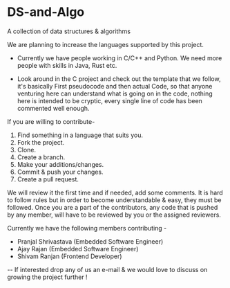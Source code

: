 # DS-and-Algo
A collection of data structures &amp; algorithms

We are planning to increase the languages supported by this project.

- Currently we have people working in C/C++ and Python. We need more people with skills in Java, Rust etc.

- Look around in the C project and check out the template that we follow, it's basically First pseudocode and then actual Code, so that anyone venturing here can understand what is going on in the code, nothing here is intended to be cryptic, every single line of code has been commented well enough.

If you are willing to contribute-

1. Find something in a language that suits you.
2. Fork the project.
3. Clone.
4. Create a branch.
5. Make your additions/changes.
6. Commit & push your changes.
7. Create a pull request.

We will review it the first time and if needed, add some comments. It is hard to follow rules but in order to become understandable & easy, they must be followed.
Once you are a part of the contributors, any code that is pushed by any member, will have to be reviewed by you or the assigned reviewers. 

Currently we have the following members contributing -
- Pranjal Shrivastava (Embedded Software Engineer)
- Ajay Rajan (Embedded Software Engineer)
- Shivam Ranjan (Frontend Developer)






-- If interested drop any of us an e-mail & we would love to discuss on growing the project further !
